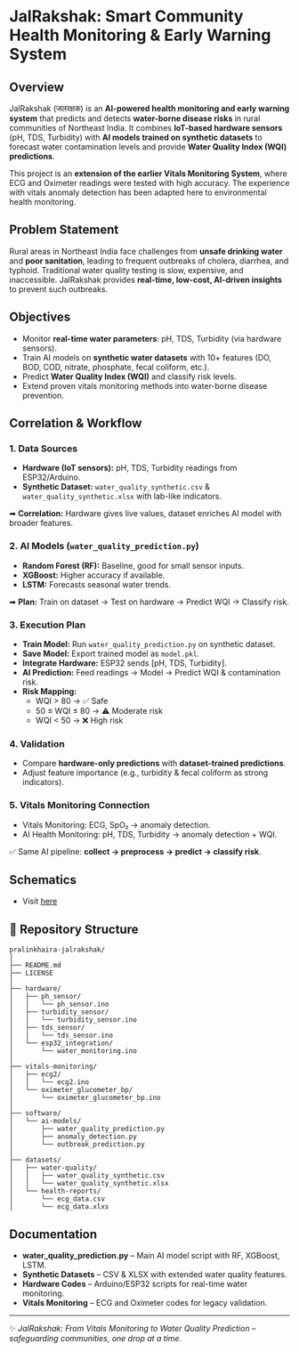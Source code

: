 # JalRakshak: Smart Community Health Monitoring & Early Warning System

## Overview
JalRakshak (जलरक्षक) is an **AI-powered health monitoring and early warning system** that predicts and detects **water-borne disease risks** in rural communities of Northeast India. It combines **IoT-based hardware sensors** (pH, TDS, Turbidity) with **AI models trained on synthetic datasets** to forecast water contamination levels and provide **Water Quality Index (WQI) predictions**.

This project is an **extension of the earlier Vitals Monitoring System**, where ECG and Oximeter readings were tested with high accuracy. The experience with vitals anomaly detection has been adapted here to environmental health monitoring.

## Problem Statement
Rural areas in Northeast India face challenges from **unsafe drinking water** and **poor sanitation**, leading to frequent outbreaks of cholera, diarrhea, and typhoid. Traditional water quality testing is slow, expensive, and inaccessible. JalRakshak provides **real-time, low-cost, AI-driven insights** to prevent such outbreaks.

## Objectives
- Monitor **real-time water parameters**: pH, TDS, Turbidity (via hardware sensors).
- Train AI models on **synthetic water datasets** with 10+ features (DO, BOD, COD, nitrate, phosphate, fecal coliform, etc.).
- Predict **Water Quality Index (WQI)** and classify risk levels.
- Extend proven vitals monitoring methods into water-borne disease prevention.

## Correlation & Workflow

### 1. Data Sources
- **Hardware (IoT sensors):** pH, TDS, Turbidity readings from ESP32/Arduino.
- **Synthetic Dataset:** `water_quality_synthetic.csv` & `water_quality_synthetic.xlsx` with lab-like indicators.

➡ **Correlation:** Hardware gives live values, dataset enriches AI model with broader features.

### 2. AI Models (`water_quality_prediction.py`)
- **Random Forest (RF):** Baseline, good for small sensor inputs.
- **XGBoost:** Higher accuracy if available.
- **LSTM:** Forecasts seasonal water trends.

➡ **Plan:** Train on dataset → Test on hardware → Predict WQI → Classify risk.

### 3. Execution Plan
- **Train Model:** Run `water_quality_prediction.py` on synthetic dataset.
- **Save Model:** Export trained model as `model.pkl`.
- **Integrate Hardware:** ESP32 sends [pH, TDS, Turbidity].
- **AI Prediction:** Feed readings → Model → Predict WQI & contamination risk.
- **Risk Mapping:**
  - WQI > 80 → ✅ Safe  
  - 50 ≤ WQI ≤ 80 → ⚠️ Moderate risk  
  - WQI < 50 → ❌ High risk  

### 4. Validation
- Compare **hardware-only predictions** with **dataset-trained predictions**.
- Adjust feature importance (e.g., turbidity & fecal coliform as strong indicators).

### 5. Vitals Monitoring Connection
- Vitals Monitoring: ECG, SpO₂ → anomaly detection.
- AI Health Monitoring: pH, TDS, Turbidity → anomaly detection + WQI.

✅ Same AI pipeline: **collect → preprocess → predict → classify risk**.

## Schematics
- Visit [here](https://pralinkhaira.github.io/Storage-Misc/w_q_schematics.html)

## 📂 Repository Structure
```
pralinkhaira-jalrakshak/
│
├── README.md
├── LICENSE
│
├── hardware/
│   ├── ph_sensor/
│   │   └── ph_sensor.ino
│   ├── turbidity_sensor/
│   │   └── turbidity_sensor.ino
│   ├── tds_sensor/
│   │   └── tds_sensor.ino
│   └── esp32_integration/
│       └── water_monitoring.ino
│
├── vitals-monitoring/
│   ├── ecg2/
│   │   └── ecg2.ino
│   └── oximeter_glucometer_bp/
│       └── oximeter_glucometer_bp.ino
│
├── software/
│   └── ai-models/
│       ├── water_quality_prediction.py
│       ├── anomaly_detection.py
│       └── outbreak_prediction.py
│
├── datasets/
│   ├── water-quality/
│   │   ├── water_quality_synthetic.csv
│   │   └── water_quality_synthetic.xlsx
│   └── health-reports/
│       └── ecg_data.csv
│       └── ecg_data.xlxs
```

## Documentation
- **water_quality_prediction.py** – Main AI model script with RF, XGBoost, LSTM.
- **Synthetic Datasets** – CSV & XLSX with extended water quality features.
- **Hardware Codes** – Arduino/ESP32 scripts for real-time water monitoring.
- **Vitals Monitoring** – ECG and Oximeter codes for legacy validation.

---
✨ *JalRakshak: From Vitals Monitoring to Water Quality Prediction – safeguarding communities, one drop at a time.*
